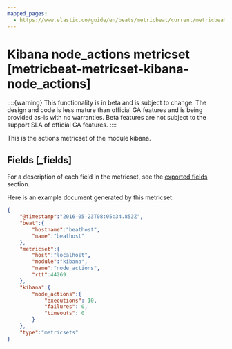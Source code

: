 ```yaml
---
mapped_pages:
  - https://www.elastic.co/guide/en/beats/metricbeat/current/metricbeat-metricset-kibana-node_actions.html
---
```


# Kibana node_actions metricset [metricbeat-metricset-kibana-node_actions]

::::{warning}
This functionality is in beta and is subject to change. The design and code is less mature than official GA features and is being provided as-is with no warranties. Beta features are not subject to the support SLA of official GA features.
::::


This is the actions metricset of the module kibana.

## Fields [_fields]

For a description of each field in the metricset, see the [exported fields](/reference/metricbeat/exported-fields-kibana.md) section.

Here is an example document generated by this metricset:

```json
{
    "@timestamp":"2016-05-23T08:05:34.853Z",
    "beat":{
        "hostname":"beathost",
        "name":"beathost"
    },
    "metricset":{
        "host":"localhost",
        "module":"kibana",
        "name":"node_actions",
        "rtt":44269
    },
    "kibana":{
        "node_actions":{
            "executions": 10,
            "failures": 0,
            "timeouts": 0
        }
    },
    "type":"metricsets"
}
```
